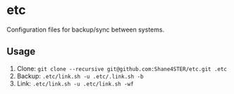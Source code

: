 etc
===

Configuration files for backup/sync between systems.

## Usage

 1. Clone: `git clone --recursive git@github.com:Shane4STER/etc.git .etc`
 2. Backup: `.etc/link.sh -u .etc/.link.sh -b`
 3. Link: `.etc/link.sh -u .etc/link.sh -wf`
  

